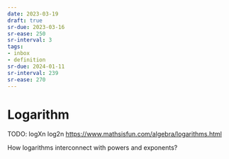 ```yaml
---
date: 2023-03-19
draft: true
sr-due: 2023-03-16
sr-ease: 250
sr-interval: 3
tags:
- inbox
- definition
sr-due: 2024-01-11
sr-interval: 239
sr-ease: 270
---
```


# Logarithm

TODO: logXn log2n https://www.mathsisfun.com/algebra/logarithms.html

How logarithms interconnect with powers and exponents?